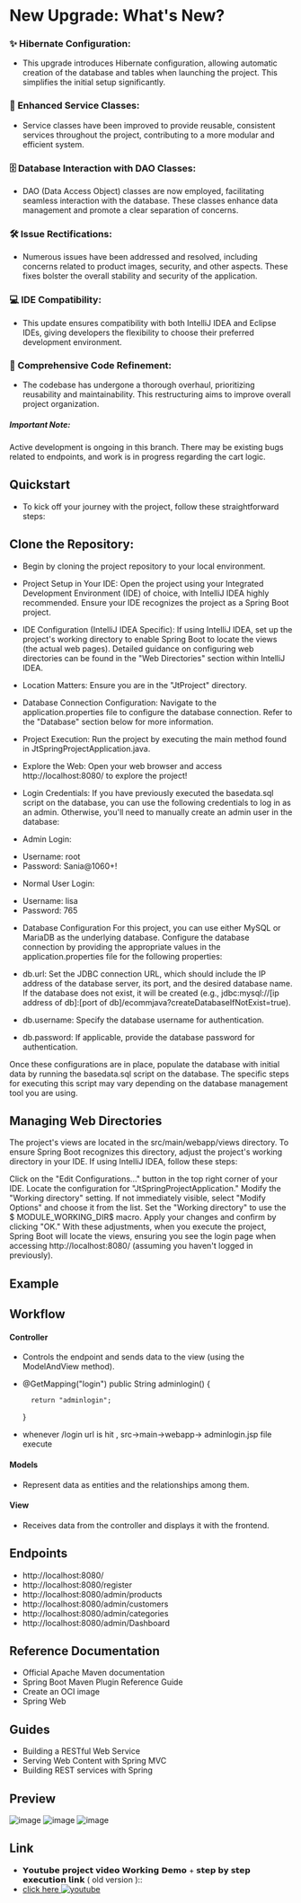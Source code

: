 # New Upgrade: What's New?

### ✨ Hibernate Configuration:
- This upgrade introduces Hibernate configuration, allowing automatic creation of the database and tables when launching the project. This simplifies the initial setup significantly.
### 🚀 Enhanced Service Classes:
- Service classes have been improved to provide reusable, consistent services throughout the project, contributing to a more modular and efficient system.
### 🗄️ Database Interaction with DAO Classes:
- DAO (Data Access Object) classes are now employed, facilitating seamless interaction with the database. These classes enhance data management and promote a clear separation of concerns.
### 🛠️ Issue Rectifications:
- Numerous issues have been addressed and resolved, including concerns related to product images, security, and other aspects. These fixes bolster the overall stability and security of the application.
### 💻 IDE Compatibility:
- This update ensures compatibility with both IntelliJ IDEA and Eclipse IDEs, giving developers the flexibility to choose their preferred development environment.
### 🧹 Comprehensive Code Refinement:
- The codebase has undergone a thorough overhaul, prioritizing reusability and maintainability. This restructuring aims to improve overall project organization.

##### Important Note:
Active development is ongoing in this branch. There may be existing bugs related to endpoints, and work is in progress regarding the cart logic.

## Quickstart
- To kick off your journey with the project, follow these straightforward steps:

## Clone the Repository:
- Begin by cloning the project repository to your local environment.

- Project Setup in Your IDE:
Open the project using your Integrated Development Environment (IDE) of choice, with IntelliJ IDEA highly recommended. Ensure your IDE recognizes the project as a Spring Boot project.

- IDE Configuration (IntelliJ IDEA Specific):
  If using IntelliJ IDEA, set up the project's working directory to enable Spring Boot to locate the views (the actual web pages). Detailed guidance on configuring web directories can be found in the "Web Directories" section within IntelliJ IDEA.

- Location Matters:
Ensure you are in the "JtProject" directory.

- Database Connection Configuration:
Navigate to the application.properties file to configure the database connection. Refer to the "Database" section below for more information.

- Project Execution:
Run the project by executing the main method found in JtSpringProjectApplication.java.

- Explore the Web:
Open your web browser and access http://localhost:8080/ to explore the project!

- Login Credentials:
If you have previously executed the basedata.sql script on the database, you can use the following credentials to log in as an admin. Otherwise, you'll need to manually create an admin user in the database:

- Admin Login:
* Username: root
* Password: Sania@1060+!
- Normal User Login:
* Username: lisa
* Password: 765

- Database Configuration
For this project, you can use either MySQL or MariaDB as the underlying database. Configure the database connection by providing the appropriate values in the application.properties file for the following properties:

- db.url: Set the JDBC connection URL, which should include the IP address of the database server, its port, and the desired database name. If the database does not exist, it will be created (e.g., jdbc:mysql://[ip address of db]:[port of db]/ecommjava?createDatabaseIfNotExist=true).

- db.username: Specify the database username for authentication.

- db.password: If applicable, provide the database password for authentication.

Once these configurations are in place, populate the database with initial data by running the basedata.sql script on the database. The specific steps for executing this script may vary depending on the database management tool you are using.

## Managing Web Directories
The project's views are located in the src/main/webapp/views directory. To ensure Spring Boot recognizes this directory, adjust the project's working directory in your IDE. If using IntelliJ IDEA, follow these steps:

Click on the "Edit Configurations..." button in the top right corner of your IDE.
Locate the configuration for "JtSpringProjectApplication."
Modify the "Working directory" setting. If not immediately visible, select "Modify Options" and choose it from the list.
Set the "Working directory" to use the $ MODULE_WORKING_DIR$ macro.
Apply your changes and confirm by clicking "OK."
With these adjustments, when you execute the project, Spring Boot will locate the views, ensuring you see the login page when accessing http://localhost:8080/ (assuming you haven't logged in previously).

## Example
## Workflow
#### Controller
- Controls the endpoint and sends data to the view (using the ModelAndView method).
- @GetMapping("login")
	public String adminlogin() {
		
		return "adminlogin";
	}

- whenever /login url is hit , src->main->webapp-> adminlogin.jsp file execute

#### Models
- Represent data as entities and the relationships among them.
#### View
- Receives data from the controller and displays it with the frontend.

## Endpoints
- http://localhost:8080/
- http://localhost:8080/register
- http://localhost:8080/admin/products
- http://localhost:8080/admin/customers
- http://localhost:8080/admin/categories
- http://localhost:8080/admin/Dashboard

## Reference Documentation
* Official Apache Maven documentation
* Spring Boot Maven Plugin Reference Guide
* Create an OCI image
* Spring Web

## Guides
- Building a RESTful Web Service
- Serving Web Content with Spring MVC
- Building REST services with Spring

## Preview

![image](https://github.com/SaniaNisar/SQE-Project/assets/102464125/d120d1ae-4092-485e-89ad-e1468722456c)
![image](https://github.com/SaniaNisar/SQE-Project/assets/102464125/ec843ab7-1e7d-41de-938d-201776138ef7)
![image](https://github.com/SaniaNisar/SQE-Project/assets/102464125/e346a981-cb78-4c8b-99fd-7873742ec297)


## Link
- 𝗬𝗼𝘂𝘁𝘂𝗯𝗲 𝗽𝗿𝗼𝗷𝗲𝗰𝘁 𝘃𝗶𝗱𝗲𝗼 𝗪𝗼𝗿𝗸𝗶𝗻𝗴 𝗗𝗲𝗺𝗼 + 𝘀𝘁𝗲𝗽 𝗯𝘆 𝘀𝘁𝗲𝗽 𝗲𝘅𝗲𝗰𝘂𝘁𝗶𝗼𝗻 𝗹𝗶𝗻𝗸  ( old version )::
-  [  click here  ](https://youtu.be/c6WWdINWSlI) [![youtube][youtube-shield]][youtube-url]

[youtube-shield]:https://img.shields.io/youtube/views/c6WWdINWSlI?style=social
[youtube-url]:  https://youtu.be/c6WWdINWSlI
